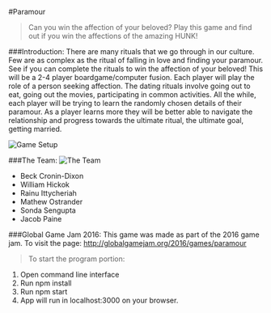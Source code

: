 #Paramour
>Can you win the affection of your beloved? 
>Play this game and find out if you win the affections 
> of the amazing HUNK!

###Introduction:
There are many rituals that we go through in our culture. Few are as complex as the ritual of falling in love and finding your paramour. See if you can complete the rituals to win the affection of your beloved! This will be a 2-4 player boardgame/computer fusion. Each player will play the role of a person seeking affection. The dating rituals involve going out to eat, going out the movies, participating in common activities. All the while, each player will be trying to learn the randomly chosen details of their paramour. As a player learns more they will be better able to navigate the relationship and progress towards the ultimate ritual, the ultimate goal, getting married.

![Game Setup](http://globalgamejam.org/sites/default/files/styles/game_content__wide/public/games/screenshots/20160131_120337.jpg?itok=CeKQDQzA)


###The Team:
![The Team](http://globalgamejam.org/sites/default/files/styles/game_sidebar__wide/public/games/team_pictures/20160131_130750_0.jpg?itok=WEx1PUt1)
- Beck Cronin-Dixon
- William Hickok
- Rainu Ittycheriah
- Mathew Ostrander
- Sonda Sengupta
- Jacob Paine

###Global Game Jam 2016:
This game was made as part of the 2016 game jam. To visit the page: http://globalgamejam.org/2016/games/paramour

> To start the program portion: 
 1. Open command line interface
 2. Run npm install
 3. Run npm start
 4. App will run in localhost:3000 on your browser. 
